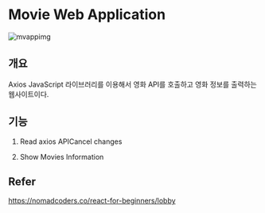 # Movie Web Application

![mvappimg](https://user-images.githubusercontent.com/105710796/209643387-702427b0-aab0-4416-9fcc-f4e3a701a8fd.PNG)

## 개요
Axios JavaScript 라이브러리를 이용해서 영화 API를 호출하고 영화 정보를 출력하는 웹사이트이다.

## 기능

1. Read axios APICancel changes

2. Show Movies Information

## Refer
https://nomadcoders.co/react-for-beginners/lobby
